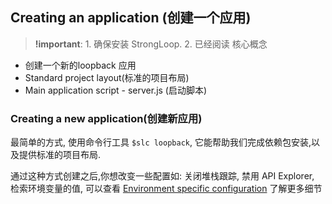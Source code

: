 ## Creating an application (创建一个应用)

> **!important**:
    1. 确保安装 StrongLoop.
    2. 已经阅读 核心概念

- 创建一个新的loopback 应用
- Standard project layout(标准的项目布局)
- Main application script - server.js (启动脚本)

### Creating a new application(创建新应用)

最简单的方式, 使用命令行工具 `$slc loopback`, 它能帮助我们完成依赖包安装,以及提供标准的项目布局.  

通过这种方式创建之后,你想改变一些配置如: 关闭堆栈跟踪, 禁用 API Explorer, 检索环境变量的值,
可以查看 [Environment specific configuration](https://docs.strongloop.com/display/LB/Environment-specific+configuration) 了解更多细节  
